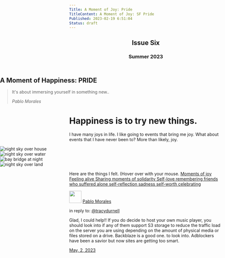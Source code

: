 ```yaml
---
Title: A Moment of Joy: Pride
TitleContent: A Moment of Joy: SF Pride
Published: 2023-02-19 6:51:04
Status: draft
---
```

<style>
body {
overflow-x: hidden;
}
.full-width {
	left: 50%;
	margin-left: -50vw;
	margin-right: -50vw;
	max-width: 100vw;
	position: relative;
	right: 50%;
	width: 100vw;
}
</style>
<div class="full-width">
<article class="athelas">
  <div class="vh-100 dt w-100 tc bg-dark-gray white cover" style="background:url(https://f005.backblazeb2.com/file/photography-pabs/san-francisco/sf-pride-2023/web-sized/7.jpeg) no-repeat center;">
    <div class="dtc v-mid">
      <header class="white-70">
        <h2 class="f6 fw1 ttu tracked mb2 lh-title">Issue Six</h2>
        <h3 class="f6 fw1 lh-title">Summer 2023</h3>
      </header>
      <h1 class="f1 f-headline-l fw1 i purple"><span class="dark-green">A</span> <span class="orange">Moment</span> of Happiness: <span class="dark-red">P</span><span class="orange">R</span><span class="yellow">I</span><span class="green">D</span><span class="blue">E</span></h1>
      <blockquote class="ph0 mh0 measure f4 lh-copy center">
        <p class="fw1 purple">
          It's about immersing yourself in something new..
        </p>
        <cite class="f6 ttu tracked fs-normal">Pablo Morales</cite>
      </blockquote>
    </div>
  </div>
</div>
  <div class="center measure-wide f5 pv5 lh-copy ph2" markdown="1">
  <h1 class="f1 lh-title">Happiness is to try new things.</h1>

I have many joys in life. I like going to events that bring me joy. What about events that I have never been to? More than likely, joy. 





<section class="cf full-width">
  <div class="fl w-50 w-25-ns"><img class="db w-100" src="https://f005.backblazeb2.com/file/photography-pabs/san-francisco/sf-pride-2023/web-sized/10.jpeg" alt="night sky over house"></div>
  <div class="fl w-50 w-25-ns"><img class="db w-100" src="https://f005.backblazeb2.com/file/photography-pabs/san-francisco/sf-pride-2023/web-sized/16.jpg" alt="night sky over water"></div>
  <div class="fl w-50 w-25-ns"><img class="db w-100" src="https://f005.backblazeb2.com/file/photography-pabs/san-francisco/sf-pride-2023/web-sized/6.jpeg" alt="bay bridge at night"></div>
  <div class="fl w-50 w-25-ns"><img class="db w-100" src="https://f005.backblazeb2.com/file/photography-pabs/san-francisco/sf-pride-2023/web-sized/1.jpeg" alt="night sky over land"></div>


</section>


<div class="pa4 lh-copy">

Here are the things I felt. (Hover over with your mouse.
  <a class="f4 fw6 db black link hover-dark green" href="#0">Moments of joy </a>
  <a class="f4 fw6 db black link hover-dark-blue" href="#0">Feeling alive </a>
  <a class="f4 fw6 db black link hover-hot-pink" href="#0">Sharing moments of solidarity </a>
  <a class="f4 fw6 db black link hover-hot-red" href="#0">Self-love </a>
  <a class="f4 fw6 db black link hover-dark-red" href="#0">remembering friends who suffered alone </a>
  <a class="f4 fw6 db black link hover-red" href="#0">self-reflection </a>
  <a class="f4 fw6 db black link hover-purple" href="#0">sadness </a>
  <a class="f4 fw6 db black link hover-light-purple" href="#0">self-worth </a>
  <a class="f4 fw6 db black link hover-dark-pink" href="#0">celebrating </a>

</div>





  <div class="h-entry">
    <div class="u-author h-card">
      <img src="https://lifeofpablo.com/media/images/profilepic/pabs-cropped.jpg" class="u-photo" width="40">
      <a href="https://lifeofpablo.com/" class="u-url p-name">Pablo Morales</a>
    </div>
    <p>in reply to: <a class="u-in-reply-to" href="https://tracydurnell.com/2023/04/25/listening-to-music-without-a-streaming-subscription">@tracydurnell</a></p>
    <p class="e-content">Glad, I could help!! If you do decide to host your own music player, you should look into if any of them support S3 storage to reduce the traffic load on the server you are using depending on the amount of physical media or files stored on a drive. Backblaze is a good one. to look into. Adblockers have been a savior but now sites are getting too smart.</p>
    <p>
      <a href="https://lifeofpablo.com/reply" class="u-url">
        <time class="dt-published" datetime="2023-05-02T17:15:00-0700">May, 2, 2023</time>
      </a>
    </p>
</div>

  </div>
</article>
